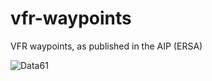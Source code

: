 # vfr-waypoints

VFR waypoints, as published in the AIP (ERSA)

![Data61](http://i.imgur.com/uZnp9ke.png)
